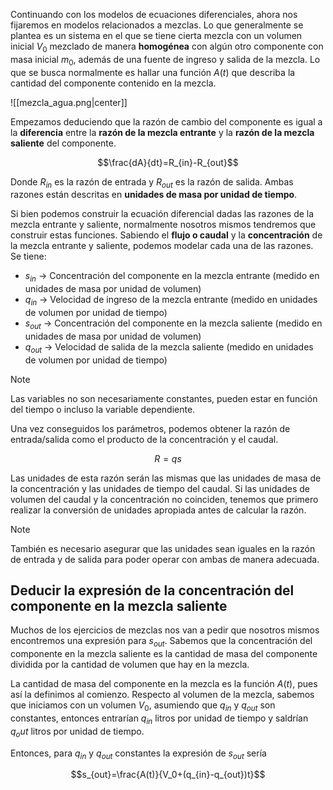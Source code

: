 Continuando con los modelos de ecuaciones diferenciales, ahora nos fijaremos en modelos relacionados a mezclas. Lo que generalmente se plantea es un sistema en el que se tiene cierta mezcla con un volumen inicial $V_0$ mezclado de manera **homogénea** con algún otro componente con masa inicial $m_0$, además de una fuente de ingreso y salida de la mezcla. Lo que se busca normalmente es hallar una función $A(t)$ que describa la cantidad del componente contenido en la mezcla.

![[mezcla_agua.png|center]]

Empezamos deduciendo que la razón de cambio del componente es igual a la **diferencia** entre la **razón de la mezcla entrante** y la **razón de la mezcla saliente** del componente.

$$\frac{dA}{dt}=R_{in}-R_{out}$$

Donde $R_{in}$ es la razón de entrada y $R_{out}$ es la razón de salida. Ambas razones están descritas en **unidades de masa por unidad de tiempo**.

Si bien podemos construir la ecuación diferencial dadas las razones de la mezcla entrante y saliente, normalmente nosotros mismos tendremos que construir estas funciones. Sabiendo el **flujo o caudal** y la **concentración** de la mezcla entrante y saliente, podemos modelar cada una de las razones. Se tiene:
- $s_{in}$ -> Concentración del componente en la mezcla entrante (medido en unidades de masa por unidad de volumen)
- $q_{in}$ -> Velocidad de ingreso de la mezcla entrante (medido en unidades de volumen por unidad de tiempo)
- $s_{out}$ -> Concentración del componente en la mezcla saliente (medido en unidades de masa por unidad de volumen)
- $q_{out}$ -> Velocidad de salida de la mezcla saliente (medido en unidades de volumen por unidad de tiempo)

>[!note]
>Las variables no son necesariamente constantes, pueden estar en función del tiempo o incluso la variable dependiente.

Una vez conseguidos los parámetros, podemos obtener la razón de entrada/salida como el producto de la concentración y el caudal.

$$R=qs$$

Las unidades de esta razón serán las mismas que las unidades de masa de la concentración y las unidades de tiempo del caudal. Si las unidades de volumen del caudal y la concentración no coinciden, tenemos que primero realizar la conversión de unidades apropiada antes de calcular la razón.

>[!note]
>También es necesario asegurar que las unidades sean iguales en la razón de entrada y de salida para poder operar con ambas de manera adecuada.

## Deducir la expresión de la concentración del componente en la mezcla saliente
Muchos de los ejercicios de mezclas nos van a pedir que nosotros mismos encontremos una expresión para $s_{out}$. Sabemos que la concentración del componente en la mezcla saliente es la cantidad de masa del componente dividida por la cantidad de volumen que hay en la mezcla.

La cantidad de masa del componente en la mezcla es la función $A(t)$, pues así la definimos al comienzo. Respecto al volumen de la mezcla, sabemos que iniciamos con un volumen $V_0$, asumiendo que $q_{in}$ y $q_{out}$ son constantes, entonces entrarían $q_{in}$ litros por unidad de tiempo y saldrían $q_out$ litros por unidad de tiempo.

Entonces, para $q_{in}$ y $q_{out}$ constantes la expresión de $s_{out}$ sería

$$s_{out}=\frac{A(t)}{V_0+(q_{in}-q_{out})t}$$
